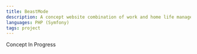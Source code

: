```yaml
---
title: BeastMode
description: A concept website combination of work and home life management for a solopreneur. Including work management, client communication, home "to dos", meal planning.
languages: PHP (Symfony)
tags: project
---
```

<p>Concept In Progress</p>